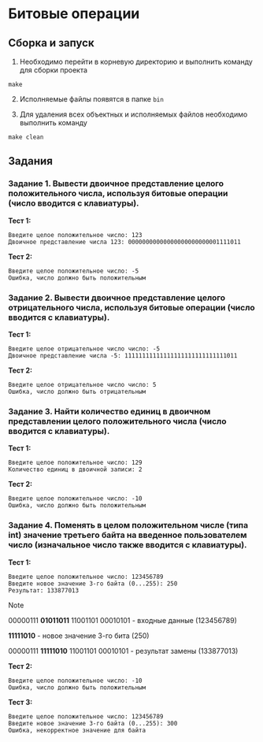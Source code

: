 # Битовые операции

## Сборка и запуск

1. Необходимо перейти в корневую директорию и выполнить команду для сборки проекта

```
make
```

2. Исполняемые файлы появятся в папке ```bin```

3. Для удаления всех объектных и исполняемых файлов необходимо выполнить команду

```
make clean
```

## Задания

### Задание 1. Вывести двоичное представление целого положительного числа, используя битовые операции (число вводится с клавиатуры).

**Тест 1:**

```
Введите целое положительное число: 123
Двоичное представление числа 123: 00000000000000000000000001111011
```

**Тест 2:**

```
Введите целое положительное число: -5
Ошибка, число должно быть положительным
```

### Задание 2. Вывести двоичное представление целого отрицательного числа, используя битовые операции (число вводится с клавиатуры).

**Тест 1:**

```
Введите целое отрицательное число число: -5
Двоичное представление числа -5: 11111111111111111111111111111011
```

**Тест 2:**

```
Введите целое отрицательное число число: 5
Ошибка, число должно быть отрицательным
```

### Задание 3. Найти количество единиц в двоичном представлении целого положительного числа (число вводится с клавиатуры).

**Тест 1:**

```
Введите целое положительное число: 129
Количество единиц в двоичной записи: 2
```

**Тест 2:**

```
Введите целое положительное число: -10
Ошибка, число должно быть положительным
```

### Задание 4. Поменять в целом положительном числе (типа int) значение третьего байта на введенное пользователем число (изначальное число также вводится с клавиатуры).

**Тест 1:**

```
Введите целое положительное число: 123456789
Введите новое значение 3-го байта (0...255): 250
Результат: 133877013
```

> [!NOTE]
> 00000111 **01011011** 11001101 00010101 - входные данные (123456789)
> 
> **11111010** - новое значение 3-го бита (250)
> 
> 00000111 **11111010** 11001101 00010101 - результат замены (133877013)

**Тест 2:**

```
Введите целое положительное число: -10
Ошибка, число должно быть положительным
```

**Тест 3:**

```
Введите целое положительное число: 123456789
Введите новое значение 3-го байта (0...255): 300
Ошибка, некорректное значение для байта
```
